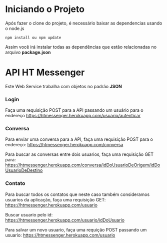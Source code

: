 # Iniciando o Projeto

Após fazer o clone do projeto, é necessário baixar as dependencias usando o node.js

    npm install ou npm update

Assim você irá instalar todas as dependências que estão relacionadas no arquivo **package.json**

# API HT Messenger

Este Web Service trabalha com objetos no padrão **JSON**

### Login
   Faça uma requisição POST para a API passando um usuário para o endereço
        https://htmessenger.herokuapp.com/usuario/autenticar
      
### Conversa
   Para enviar uma conversa para a API, faça uma requisição POST para o endereço:
   https://htmessenger.herokuapp.com/conversa
   
   Para buscar as conversas entre dois usuarios, faça uma requisição GET para:
   https://htmessenger.herokuapp.com/conversa/idDoUsuarioDeOrigem/idDoUsuarioDeDestino
   
   
### Contato
   Para buscar todos os contatos que neste caso também consideramos usuarios da aplicação, faça uma requisição GET:
   https://htmessenger.herokuapp.com/usuario
        
   Buscar usuario pelo id:
   https://htmessenger.herokuapp.com/usuario/idDoUsuario
   
   Para salvar um novo usuario, faça uma requição POST passando um usuario: 
   https://htmessenger.herokuapp.com/usuario
   
        


